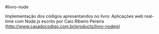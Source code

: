 #livro-node

Implementação dos códigos apresentandos no livro: 
Aplicações web real-time com Node.js escrito por Caio Ribeiro Pereira  
(http://www.casadocodigo.com.br/products/livro-nodejs)

